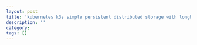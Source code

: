 ```yaml
---
layout: post
title: 'kubernetes k3s simple persistent distributed storage with longhorn'
description: ''
category:
tags: []
---
```

